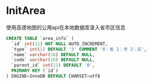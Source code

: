 # InitArea
使用高德地图的公用api在本地数据库录入省市区信息

```sql
CREATE TABLE `area_info` (
  `id` int(11) NOT NULL AUTO_INCREMENT,
  `type` int(1) DEFAULT '3' COMMENT '0：省 1：市 2：区',
  `name` varchar(16) DEFAULT NULL,
  `code` varchar(16) DEFAULT NULL,
  `parent_id` int(11) DEFAULT '0',
  PRIMARY KEY (`id`)
) ENGINE=InnoDB DEFAULT CHARSET=utf8
```

